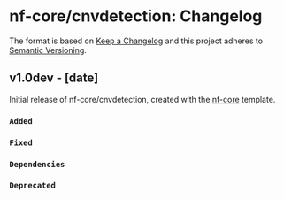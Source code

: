 # nf-core/cnvdetection: Changelog

The format is based on [Keep a Changelog](https://keepachangelog.com/en/1.0.0/)
and this project adheres to [Semantic Versioning](https://semver.org/spec/v2.0.0.html).

## v1.0dev - [date]

Initial release of nf-core/cnvdetection, created with the [nf-core](https://nf-co.re/) template.

### `Added`

### `Fixed`

### `Dependencies`

### `Deprecated`
